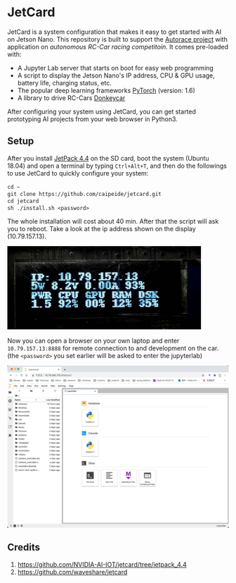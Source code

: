 # JetCard

JetCard is a system configuration that makes it easy to get started with AI on Jetson Nano. This repository is built to support the [Autorace project](https://github.com/caipeide/autorace) with application on *autonomous RC-Car racing competitoin*. It comes pre-loaded with:

* A Jupyter Lab server that starts on boot for easy web programming
* A script to display the Jetson Nano's IP address, CPU & GPU usage, battery life, charging status, etc.
* The popular deep learning frameworks [PyTorch](https://pytorch.org/) (version: 1.6)
* A library to drive RC-Cars [Donkeycar](https://github.com/caipeide/donkeycar)

After configuring your system using JetCard, you can get started prototyping AI projects from your web browser in Python3.

## Setup

After you install [JetPack 4.4](https://developer.nvidia.com/jetpack-sdk-44-archive) on the SD card, boot the system (Ubuntu 18.04) and open a terminal by typing `Ctrl+Alt+T`, and then do the followings to use JetCard to quickly configure your system:

```console
cd ~
git clone https://github.com/caipeide/jetcard.git
cd jetcard
sh ./install.sh <password>
```
The whole installation will cost about 40 min. After that the script will ask you to reboot. Take a look at the ip address shown on the display (10.79.157.13).

![Display on the RC-Car](images/display.jpg)

Now you can open a browser on your own laptop and enter `10.79.157.13:8888` for remote connection to and development on the car. (the `<password>` you set earlier will be asked to enter the jupyterlab)

![JupyterLab](images/jupyterlab.png)

## Credits
1. https://github.com/NVIDIA-AI-IOT/jetcard/tree/jetpack_4.4
2. https://github.com/waveshare/jetcard